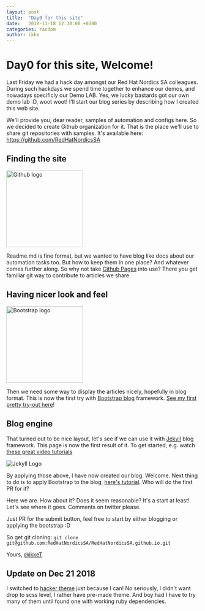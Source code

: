 ```yaml
---
layout: post
title:  "Day0 for this site"
date:   2018-11-18 12:30:00 +0200
categories: random
author: ikke
---
```



# Day0 for this site, Welcome!

Last Friday we had a hack day amongst our Red Hat Nordics SA colleagues.
During such hackdays we spend time together to enhance our demos,
and nowadays specificly our Demo LAB. Yes, we lucky bastards got our
own demo lab :D, woot woot! I'll start our blog series by describing
how I created this web site.

We'll provide you, dear reader, samples of automation and configs
here. So we decided to create Github organization for it. That is
the place we'll use to share git repositories with samples. It's
available here: https://github.com/RedHatNordicsSA

## Finding the site

<img src="https://assets-cdn.github.com/images/modules/logos_page/GitHub-Mark.png" alt="Github logo" width="200"/>

Readme.md is fine format, but we wanted to have blog like docs
about our automation tasks too. But how to keep them in one place?
And whatever comes further along.
So why not take [Github Pages](https://github.io) into use?
There you get familiar git way to contribute to articles we share.

## Having nicer look and feel

<img src="https://getbootstrap.com/docs/4.1/assets/img/bootstrap-stack.png" alt="Bootstrap logo" width="200"/>

Then we need some way to display the articles nicely, hopefully
in blog format. This is now the first try with
[Bootstrap blog](https://getbootstrap.com/docs/4.1/examples/blog/)
framework. [See my first pretty try-out here](https://redhatnordicssa.github.io/index-bs.html)!

## Blog engine

That turned out to be nice layout, let's see if we can use it with
[Jekyll](https://jekyllrb.com/) blog framework. This page is now the first
result of it. To get started, e.g. watch
[these great video tutorials](https://jekyllrb.com/tutorials/video-walkthroughs/)

![Jekyll Logo](https://jekyllrb.com/img/logo-2x.png)

By applying those above, I have now created our blog. Welcome. Next thing
to do is to apply Bootstrap to the blog,
[here's tutorial](https://experimentingwithcode.com/creating-a-jekyll-blog-with-bootstrap-4-and-sass-part-1/).
Who will do the first PR for it?

Here we are. How about it? Does it seem reasonable? It's a
start at least! Let's see where it goes. Comments on twitter please.

Just PR for the submit button, feel free to start by either blogging or applying the bootstrap :D

So get git cloning: ```git clone git@github.com:RedHatNordicsSA/RedHatNordicsSA.github.io.git```


Yours,
 [@ikkeT](https://twitter.com/ikkeT)

## Update on Dec 21 2018

I switched to [hacker theme](https://github.com/pages-themes/hacker) just because I can! No seriously, I didn't want drop to scss level, I rather have pre-made theme. And boy had I have to try many of them until found one with working ruby dependencies.
